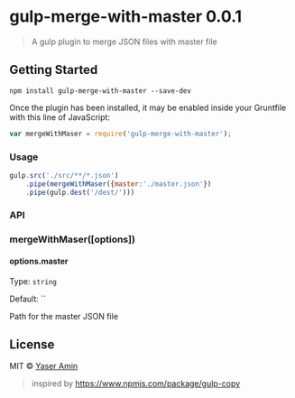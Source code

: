 # gulp-merge-with-master 0.0.1
> A gulp plugin to merge JSON files with master file


## Getting Started

```shell
npm install gulp-merge-with-master --save-dev
```

Once the plugin has been installed, it may be enabled inside your Gruntfile with this line of JavaScript:

```js
var mergeWithMaser = require('gulp-merge-with-master');
```

### Usage

```js
gulp.src('./src/**/*.json')
    .pipe(mergeWithMaser({master:'./master.json'})
    .pipe(gulp.dest('/dest/')))
```

### API

### mergeWithMaser([options])

#### options.master

Type: `string`

Default: ``

Path for the master JSON file

## License

MIT © [Yaser Amin](https://github.com/Yaser-Amin)

> inspired by https://www.npmjs.com/package/gulp-copy